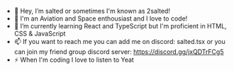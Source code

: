 - 👋 Hey, I’m salted or sometimes I'm known as 2salted!
- 👀 I'm an Aviation and Space enthousiast and I love to code!
- 🌱 I’m currently learning React and TypeScript but I'm proficient in HTML, CSS & JavaScript
- 📫 If you want to reach me you can add me on discord: salted.tsx or you can join my friend group discord server: https://discord.gg/jxQDTrFCg5
- ⚡ When I'm coding I love to listen to Yeat
